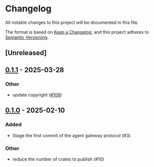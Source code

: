 # Changelog

All notable changes to this project will be documented in this file.

The format is based on [Keep a Changelog](https://keepachangelog.com/en/1.0.0/),
and this project adheres to [Semantic Versioning](https://semver.org/spec/v2.0.0.html).

## [Unreleased]

## [0.1.1](https://github.com/agntcy/agp/compare/agp-signal-v0.1.0...agp-signal-v0.1.1) - 2025-03-28

### Other

- update copyright ([#109](https://github.com/agntcy/agp/pull/109))

## [0.1.0](https://github.com/agntcy/agp/releases/tag/agp-signal-v0.1.0) - 2025-02-10

### Added

- Stage the first commit of the agent gateway protocol (#3)

### Other

- reduce the number of crates to publish (#10)
